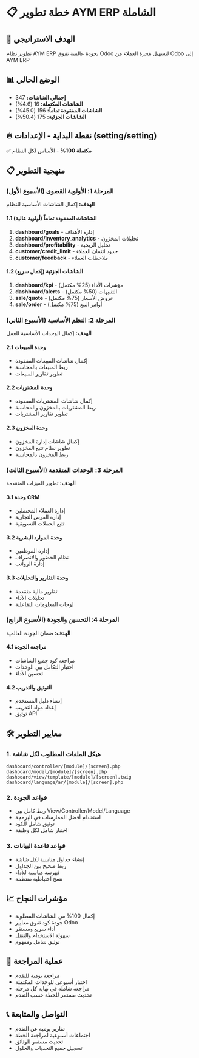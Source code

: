 # 📋 خطة تطوير AYM ERP الشاملة

## 🎯 الهدف الاستراتيجي
تطوير نظام AYM ERP بجودة عالمية تفوق Odoo لتسهيل هجرة العملاء من Odoo إلى AYM ERP

## 📊 الوضع الحالي
- **إجمالي الشاشات:** 347
- **الشاشات المكتملة:** 16 (4.6%)
- **الشاشات المفقودة تماماً:** 156 (45.0%)
- **الشاشات الجزئية:** 175 (50.4%)

## 🔥 نقطة البداية - الإعدادات (setting/setting)
✅ **مكتملة 100%** - الأساس لكل النظام

## 📋 منهجية التطوير

### المرحلة 1: الأولوية القصوى (الأسبوع الأول)
**الهدف:** إكمال الشاشات الأساسية للنظام

#### 1.1 الشاشات المفقودة تماماً (أولوية عالية)
1. **dashboard/goals** - إدارة الأهداف
2. **dashboard/inventory_analytics** - تحليلات المخزون  
3. **dashboard/profitability** - تحليل الربحية
4. **customer/credit_limit** - حدود ائتمان العملاء
5. **customer/feedback** - ملاحظات العملاء

#### 1.2 الشاشات الجزئية (إكمال سريع)
1. **dashboard/kpi** - مؤشرات الأداء (25% مكتمل)
2. **dashboard/alerts** - التنبيهات (50% مكتمل)
3. **sale/quote** - عروض الأسعار (75% مكتمل)
4. **sale/order** - أوامر البيع (75% مكتمل)

### المرحلة 2: النظم الأساسية (الأسبوع الثاني)
**الهدف:** إكمال الوحدات الأساسية للعمل

#### 2.1 وحدة المبيعات
- إكمال شاشات المبيعات المفقودة
- ربط المبيعات بالمحاسبة
- تطوير تقارير المبيعات

#### 2.2 وحدة المشتريات  
- إكمال شاشات المشتريات المفقودة
- ربط المشتريات بالمخزون والمحاسبة
- تطوير تقارير المشتريات

#### 2.3 وحدة المخزون
- إكمال شاشات إدارة المخزون
- تطوير نظام تتبع المخزون
- ربط المخزون بالمحاسبة

### المرحلة 3: الوحدات المتقدمة (الأسبوع الثالث)
**الهدف:** تطوير الميزات المتقدمة

#### 3.1 وحدة CRM
- إدارة العملاء المحتملين
- إدارة الفرص التجارية
- تتبع الحملات التسويقية

#### 3.2 وحدة الموارد البشرية
- إدارة الموظفين
- نظام الحضور والانصراف
- إدارة الرواتب

#### 3.3 وحدة التقارير والتحليلات
- تقارير مالية متقدمة
- تحليلات الأداء
- لوحات المعلومات التفاعلية

### المرحلة 4: التحسين والجودة (الأسبوع الرابع)
**الهدف:** ضمان الجودة العالمية

#### 4.1 مراجعة الجودة
- مراجعة كود جميع الشاشات
- اختبار التكامل بين الوحدات
- تحسين الأداء

#### 4.2 التوثيق والتدريب
- إنشاء دليل المستخدم
- إعداد مواد التدريب
- توثيق API

## 🛠️ معايير التطوير

### 1. هيكل الملفات المطلوب لكل شاشة
```
dashboard/controller/[module]/[screen].php
dashboard/model/[module]/[screen].php  
dashboard/view/template/[module]/[screen].twig
dashboard/language/ar/[module]/[screen].php
```

### 2. قواعد الجودة
- ربط كامل بين View/Controller/Model/Language
- استخدام أفضل الممارسات في البرمجة
- توثيق شامل للكود
- اختبار شامل لكل وظيفة

### 3. قواعد قاعدة البيانات
- إنشاء جداول مناسبة لكل شاشة
- ربط صحيح بين الجداول
- فهرسة مناسبة للأداء
- نسخ احتياطية منتظمة

## 📈 مؤشرات النجاح
- إكمال 100% من الشاشات المطلوبة
- جودة كود تفوق معايير Odoo
- أداء سريع ومستقر
- سهولة الاستخدام والتنقل
- توثيق شامل ومفهوم

## 🔄 عملية المراجعة
- مراجعة يومية للتقدم
- اختبار أسبوعي للوحدات المكتملة
- مراجعة شاملة في نهاية كل مرحلة
- تحديث مستمر للخطة حسب التقدم

## 📞 التواصل والمتابعة
- تقارير يومية عن التقدم
- اجتماعات أسبوعية لمراجعة الخطة
- تحديث مستمر للوثائق
- تسجيل جميع التحديات والحلول
